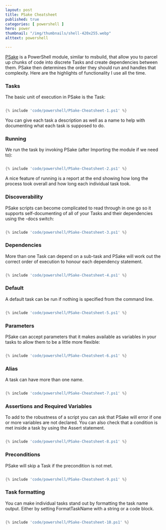 ```yaml
---
layout: post
title: PSake Cheatsheet
published: true 
categories: [ powershell ]
hero: power
thumbnail: "/img/thumbnails/shell-420x255.webp"
alttext: powershell

---
```


<a href="https://github.com/psake/psake/">PSake</a> is a PowerShell module, similar to msbuild, that allow you to parcel up chunks of code into discrete Tasks and 
create dependencies between them. PSake then determines the order they should run and handles that complexity. Here are the highlights of 
functionality I use all the time. 


### Tasks 

The basic unit of execution in PSake is the Task:


```powershell

{% include 'code/powershell/PSake-Cheatsheet-1.ps1' %}

```

You can give each task a description as well as a name to help with documenting what each task is supposed to do.


### Running

We run the task by invoking PSake (after Importing the module if we need to):


```powershell

{% include 'code/powershell/PSake-Cheatsheet-2.ps1' %}

```

A nice feature of running is a report at the end showing how long the process took overall and how 
long each individual task took.


### Discoverability

PSake scripts can become complicated to read through in one go so it supports self-documenting of all of 
your Tasks and their dependencies using the -docs switch:


```powershell

{% include 'code/powershell/PSake-Cheatsheet-3.ps1' %} 

```


### Dependencies 

More than one Task can depend on a sub-task and PSake will work out the correct order of 
execution to honour each dependency statement.


```powershell

{% include 'code/powershell/PSake-Cheatsheet-4.ps1' %}

```


### Default 

A default task can be run if nothing is specified from the command line. 


```powershell

{% include 'code/powershell/PSake-Cheatsheet-5.ps1' %}

```


### Parameters

PSake can accept parameters that it makes available as variables in your tasks to allow them to be a little more flexible:


```powershell

{% include 'code/powershell/PSake-Cheatsheet-6.ps1' %}

```


### Alias

A task can have more than one name. 


```powershell

{% include 'code/powershell/PSake-Cheatsheet-7.ps1' %}

```


### Assertions and Required Variables

To add to the robustness of a script you can ask that PSake will error if one or more variables are not declared. You can 
also check that a condition is met inside a task by using the Assert statement. 


```powershell

{% include 'code/powershell/PSake-Cheatsheet-8.ps1' %}

```


### Preconditions 

PSake will skip a Task if the precondition is not met. 


```powershell

{% include 'code/powershell/PSake-Cheatsheet-9.ps1' %}

```


### Task formatting

You can make individual tasks stand out by formatting the task name output. Either 
by setting FormatTaskName with a string or a code block.


```powershell

{% include 'code/powershell/PSake-Cheatsheet-10.ps1' %}

```

